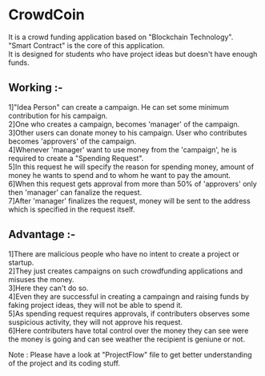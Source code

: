 # CrowdCoin  
It is a crowd funding application based on "Blockchain Technology".  
"Smart Contract" is the core of this application.  
It is designed for students who have project ideas but doesn't have enough funds.  
  
## Working :-  
1]"Idea Person" can create a campaign. He can set some minimum contribution for his campaign.  
2]One who creates a campaign, becomes 'manager' of the campaign.  
3]Other users can donate money to his campaign. User who contributes becomes 'approvers' of the campaign.    
4]Whenever 'manager' want to use money from the 'campaign', he is required to create a "Spending Request".      
5]In this request he will specify the reason for spending money, amount of money he wants to spend and to whom he want to pay the amount.    
6]When this request gets approval from more than 50% of 'approvers' only then 'manager' can fanalize the request.  
7]After 'manager' finalizes the request, money will be sent to the address which is specified in the request itself.  
  
## Advantage :-  
1]There are malicious people who have no intent to create a project or startup.  
2]They just creates campaigns on such crowdfunding applications and misuses the money.  
3]Here they can't do so.  
4]Even they are successful in creating a campaingn and raising funds by faking project ideas, they will not be able to spend it.  
5]As spending request requires approvals, if contributers observes some suspicious activity, they will not approve his request.  
6]Here contributers have total control over the money they can see were the money is going and can see weather the recipient is geniune or not.  
    
Note : Please have a look at "ProjectFlow" file to get better understanding of the project and its coding stuff.  
      
